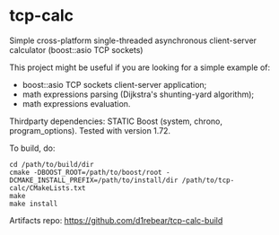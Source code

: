 # tcp-calc
Simple cross-platform single-threaded asynchronous client-server calculator (boost::asio TCP sockets)

This project might be useful if you are looking for a simple example of:
- boost::asio TCP sockets client-server application;
- math expressions parsing (Dijkstra's shunting-yard algorithm);
- math expressions evaluation.

Thirdparty dependencies: STATIC Boost (system, chrono, program_options). Tested with version 1.72.

To build, do:
```
cd /path/to/build/dir
cmake -DBOOST_ROOT=/path/to/boost/root -DCMAKE_INSTALL_PREFIX=/path/to/install/dir /path/to/tcp-calc/CMakeLists.txt
make
make install
```

Artifacts repo: https://github.com/d1rebear/tcp-calc-build
